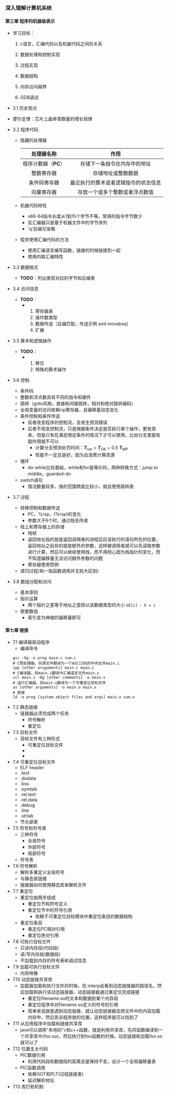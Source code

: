 ### 深入理解计算机系统

#### 第三章 程序的机器级表示

- 学习目标：

  1. c语言，汇编代码以及机器代码之间的关系

  2. 数据处理和控制实现

  3. 过程实现

  4. 数据结构

  5. 内存访问越界

  6. GDB调试

- 3.1 历史观点
- 摩尔定律：芯片上晶体管数量的增长规律
- 3.2 程序代码

  - 隐藏的处理器

    |      处理器名称      |                 作用                 |
    | :------------------: | :----------------------------------: |
    | 程序计数器（**PC**） |     存储下一条指令在内存中的地址     |
    |      整数寄存器      |          存储地址或整数数据          |
    |     条件码寄存器     | 最近执行的算术或者逻辑指令的状态信息 |
    |      向量寄存器      |    存放一个或多个整数或者浮点数值    |

  - 机器代码特性

    - x86-64指令长度从1到15个字节不等。常用的指令字节数少
    - 反汇编器只是基于机器文件中的字节序列
    - 'q'后缀可省略

  - 程序使用汇编代码的方法

    - 使用汇编语言编写函数，链接的时候链接到一起
    - 使用内联汇编特性

- 3.3 数据格式

  - **TODO**：列出类型对应的字节和后缀表

- 3.4 访问信息

  - **TODO**：
    - 1. 寄存器表
      2. 操作数类型
      3. 数据传送（后缀匹配，传送示例 and movabsq）
      4. 扩展

- 3.5 算术和逻辑操作

  - **TODO**：
    - 1. 移位
      2. 特殊的算术操作

- 3.6 控制

  - 条件码
  - 整数和浮点数具有不同的指令和硬件
  - 跳转（goto风格，直接和间接跳转，相对和绝对跳转编码）
  - 全局变量的访问依赖rip寄存器，且偏移量动态变化
  - 条件控制和条件传送
    - 前者改变程序的控制流，会发生预测错误
    - 后者不改变控制流，只是根据条件决定是否执行某个操作，更有效率，但是只有在满足限定条件的情况下才可以使用，比如分支里面有副作用就不可以
      - 计算分支预测处罚时间：**_T_**<sub>ran</sub> = **_T_**<sub>OK</sub> + 0.5 **_T_**<sub>MP</sub>
      - 性能不一定总是好，因为会浪费计算资源
  - 循环
    - do-while比较基础，while和for是等价的，两种转换方式：jump to middle，guarded-do
  - switch语句
    - 情况数量较多，值的范围跨度比较小，就会使用跳转表

- 3.7 过程
  - 转移控制和数据传送
    - PC，%rsp，(%rsp)的变化
    - 参数大于6个时，通过栈去传递
  - 栈上和寄存器上的存储
    - 栈帧
    - 返回地址指的就是返回调用者的进程后应该执行的语句所在的位置，返回地址之前存的就是额外的参数，这样被调用者就可以先读取参数进行计算，然后可以继续使用栈，而不用担心因为栈指针的变化，而不知道偏移量无法访问额外参数的问题
    - 寄存器使用惯例
  - 递归过程(和一般函数调用并无较大区别)
- 3.8 数组分配和访问
  - 基本原则
  - 指针运算
    - 两个指针之差等于地址之差除以该数据类型的大小
      `&E[i] - E = i`
  - 嵌套数组
    - 索引变为伸缩的偏移量即可

#### 第七章 链接

- 7.1 编译器驱动程序
  - 编译命令
  ```shell
  gcc -Og -o prog main.c sum.c
  # C预处理器，将源文件翻译为一个ASCII码的中间文件main.i
  cpp [other aruguments] main.c main.i
  # C编译器，将main.i翻译为汇编语言文件main.s
  ccl main.i -Og [other comments] -o main.s
  # 运行汇编器，将main.s翻译为一个可重定位目标文件
  as [other arguments] -o main.o main.s
  # 链接
  ld -o prog [system object files and args] main.o sum.o
  ```
- 7.2 静态链接
  - 链接器必须完成两个任务
    - 符号解析
    - 重定位
- 7.3 目标文件
  - 目标文件有三种形式
    - 可重定位目标文件
    -
    -
- 7.4 可重定位目标文件
  - ELF header
  - .text
  - .dodata
  - .bss
  - .symtab
  - .rel.text
  - .rel.data
  - .debug
  - .line
  - .strlab
  - 节头部表
- 7.5 符号和符号表
  - 三种符号
    - 全局符号
    - 外部符号
    - 局部符号
  - 符号表
- 7.6 符号解析
  - 解析多重定义全局符号
  - 与静态库链接
  - 链接器如何使用静态库来解析文件
- 7.7 重定位
  - 重定位由两步组成
    - 重定位节和符号定义
    - 重定位节中的符号引用
      - 依赖于可重定位目标模块中重定位条目的数据结构
  - 重定位条目
    - 重定位PC相对引用
    - 重定位绝对引用
- 7.8 可执行目标文件
  - 只读内存段(代码段)
  - 读/写内存段(数据段)
  - 不加载到内存的符号表和调试信息
- 7.9 加载可执行目标文件
  - 内存映像
- 7.10 动态链接共享库
  - 加载器加载和执行文件的时候，在.interp会看到动态链接器的路径名，然后加载和执行该动态链接器，动态链接器通过重定位完成链接
    - 重定位filename.so的文本和数据到某个内存段
    - 重定位程序中对filename.so定义的符号的引用
    - 简单来说就是遇到动态链接，就让动态链接器去把文件中的内容加载内存中，然后告诉程序放的位置，这样程序就可以找到了
- 7.11 从应用程序中加载和链接共享库
  - java可以调用"本地的"c和c++函数，就是利用共享库，先将函数编译到一个共享库中(foo.so)，然后执行到foo函数的时候，动态链接和加载foo.so就可以了
- 7.12 位置无关代码
  - PIC数据引用
    - 利用代码段和数据段的距离总是保持不变，设计一个全局偏移量表
  - PIC函数调用
    - 依赖GOT和PLT(过程链接表)
    - 延迟解析地址
- 7.13 库打桩机制
